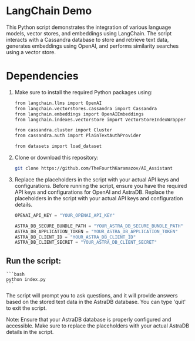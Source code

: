 # LangChain Demo

This Python script demonstrates the integration of various language models, vector stores, and embeddings using LangChain. The script interacts with a Cassandra database to store and retrieve text data, generates embeddings using OpenAI, and performs similarity searches using a vector store.


# Dependencies
1. Make sure to install the required Python packages using:

    ```bash 
    from langchain.llms import OpenAI
    from langchain.vectorstores.cassandra import Cassandra
    from langchain.embeddings import OpenAIEmbeddings
    from langchain.indexes.vectorstore import VectorStoreIndexWrapper

    from cassandra.cluster import Cluster
    from cassandra.auth import PlainTextAuthProvider

    from datasets import load_dataset
    ```
2. Clone or download this repository:
    ```bash
    git clone https://github.com/TheFourthKaramazov/AI_Assistant
    ```

3. Replace the placeholders in the script with your actual API keys and configurations.
Before running the script, ensure you have the required API keys and configurations for OpenAI and AstraDB. Replace the placeholders in the script with your actual API keys and configuration details.

    ```python
    OPENAI_API_KEY = "YOUR_OPENAI_API_KEY"

    ASTRA_DB_SECURE_BUNDLE_PATH = "YOUR_ASTRA_DB_SECURE_BUNDLE_PATH"
    ASTRA_DB_APPLICATION_TOKEN = "YOUR_ASTRA_DB_APPLICATION_TOKEN"
    ASTRA_DB_CLIENT_ID = "YOUR_ASTRA_DB_CLIENT_ID"
    ASTRA_DB_CLIENT_SECRET = "YOUR_ASTRA_DB_CLIENT_SECRET"
    ```
## Run the script:

    ```bash
    python index.py
    ```
The script will prompt you to ask questions, and it will provide answers based on the stored text data in the AstraDB database. You can type 'quit' to exit the script.

Note: Ensure that your AstraDB database is properly configured and accessible. Make sure to replace the placeholders with your actual AstraDB details in the script.
